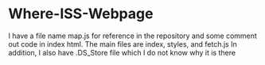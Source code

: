 # Where-ISS-Webpage

I have a file name map.js for reference in the repository and some comment out code in index html. The main files are index, styles, and fetch.js
In addition, I also have .DS_Store file which I do not know why it is there
